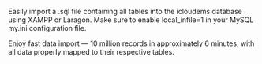 Easily import a .sql file containing all tables into the icloudems database using XAMPP or Laragon.
Make sure to enable local_infile=1 in your MySQL my.ini configuration file.

Enjoy fast data import — 10 million records in approximately 6 minutes, with all data properly mapped to their respective tables.

